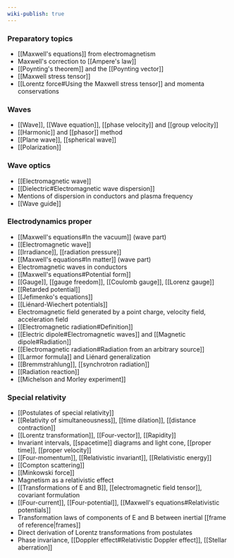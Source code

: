 ```yaml
---
wiki-publish: true
---
```

### Preparatory topics
- [[Maxwell's equations]] from electromagnetism
- Maxwell's correction to [[Ampere's law]]
- [[Poynting's theorem]] and the [[Poynting vector]]
- [[Maxwell stress tensor]]
- [[Lorentz force#Using the Maxwell stress tensor]] and momenta conservations
### Waves
- [[Wave]], [[Wave equation]], [[phase velocity]] and [[group velocity]]
- [[Harmonic]] and [[phasor]] method
- [[Plane wave]], [[spherical wave]]
- [[Polarization]]
### Wave optics
- [[Electromagnetic wave]]
- [[Dielectric#Electromagnetic wave dispersion]]
- Mentions of dispersion in conductors and plasma frequency
- [[Wave guide]]
### Electrodynamics proper
- [[Maxwell's equations#In the vacuum]] (wave part)
- [[Electromagnetic wave]]
- [[Irradiance]], [[radiation pressure]]
- [[Maxwell's equations#In matter]] (wave part)
- Electromagnetic waves in conductors
- [[Maxwell's equations#Potential form]]
- [[Gauge]], [[gauge freedom]], [[Coulomb gauge]], [[Lorenz gauge]]
- [[Retarded potential]]
- [[Jefimenko's equations]]
- [[Liénard-Wiechert potentials]]
- Electromagnetic field generated by a point charge, velocity field, acceleration field
- [[Electromagnetic radiation#Definition]]
- [[Electric dipole#Electromagnetic waves]] and [[Magnetic dipole#Radiation]]
- [[Electromagnetic radiation#Radiation from an arbitrary source]]
- [[Larmor formula]] and Liénard generalization
- [[Bremmstrahlung]], [[synchrotron radiation]]
- [[Radiation reaction]]
- [[Michelson and Morley experiment]]
### Special relativity
- [[Postulates of special relativity]]
- [[Relativity of simultaneousness]], [[time dilation]], [[distance contraction]]
- [[Lorentz transformation]], [[Four-vector]], [[Rapidity]]
- Invariant intervals, [[spacetime]] diagrams and light cone, [[proper time]], [[proper velocity]]
- [[Four-momentum]], [[Relativistic invariant]], [[Relativistic energy]]
- [[Compton scattering]]
- [[Minkowski force]]
- Magnetism as a relativistic effect
- [[Transformations of E and B]], [[electromagnetic field tensor]], covariant formulation
- [[Four-current]], [[Four-potential]], [[Maxwell's equations#Relativistic potentials]]
- Transformation laws of components of E and B between inertial [[frame of reference|frames]]
- Direct derivation of Lorentz transformations from postulates
- Phase invariance, [[Doppler effect#Relativistic Doppler effect]], [[Stellar aberration]]
